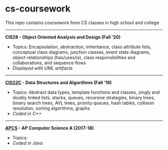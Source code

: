 # cs-coursework
This repo contains coursework from CS classes in high school and college

---
**CIS28 - Object Oriented Analysis and Design (Fall '20)**
- Topics: Encapsulation, abstraction, inheritance, class attribute lists, conceptual class diagrams, junction classes, event state diagrams, object relationships (has/uses/is), class responsibilities and collaborations, and sequence flows
- *Displayed with UML artifacts*

---
**[CIS22C](https://github.com/kishore-srinivas/cs-coursework/tree/main/CIS22C) - Data Structures and Algorithms (Fall '19)**
- Topics: Abstract data types, template functions and classes, singly and doubly linked lists, stacks, queues, recursive strategies, binary trees, binary search trees, AVL trees, priority queues, hash tables, collision resolution, sorting algorithms, graphs
- *Coded in C++*

---
**[APCS](https://github.com/kishore-srinivas/cs-coursework/tree/main/APCS) - AP Computer Science A (2017-18)**
- Topics: 
- *Coded in Java*
